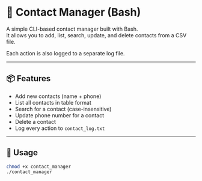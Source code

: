 # 📇 Contact Manager (Bash)

A simple CLI-based contact manager built with Bash.  
It allows you to add, list, search, update, and delete contacts from a CSV file.

Each action is also logged to a separate log file.

---

## 📦 Features

- Add new contacts (name + phone)
- List all contacts in table format
- Search for a contact (case-insensitive)
- Update phone number for a contact
- Delete a contact
- Log every action to `contact_log.txt`

---

## 🚀 Usage

```bash
chmod +x contact_manager
./contact_manager

